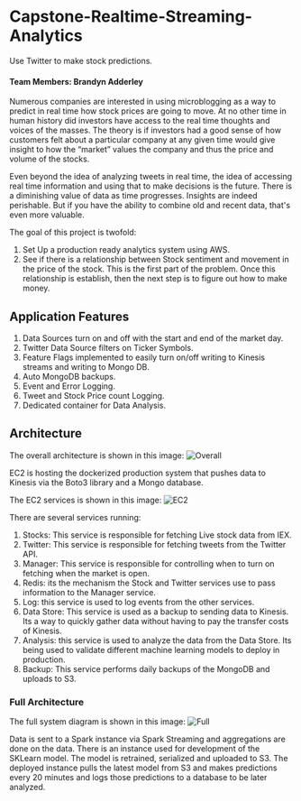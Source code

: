 # Capstone-Realtime-Streaming-Analytics

Use Twitter to make stock predictions.

#### Team Members: Brandyn Adderley


Numerous companies are interested in using microblogging as a way to predict in real time how stock prices are going to move. At no other time in human history did investors have access to the real time thoughts and voices of the masses. The theory is if investors had a good sense of how customers felt about a particular company at any given time would give insight to how the “market” values the company and thus the price and volume of the stocks.

Even beyond the idea of analyzing tweets in real time, the idea of accessing real time information and using that to make decisions is the future. There is a diminishing value of data as time progresses. Insights are indeed perishable. But if you have the ability to combine old and recent data, that's even more valuable.


The goal of this project is twofold:
1. Set Up a production ready analytics system using AWS.
2. See if there is a relationship between Stock sentiment and movement in the price of the stock. This is the first
part of the problem. Once this relationship is establish, then the next step is to figure out how to make money.

## Application Features
1. Data Sources turn on and off with the start and end of the market day.
2. Twitter Data Source filters on Ticker Symbols.
3. Feature Flags implemented to easily turn on/off writing to Kinesis streams and writing to Mongo DB.
4. Auto MongoDB backups.
5. Event and Error Logging.
6. Tweet and Stock Price count Logging.
7. Dedicated container for Data Analysis.



## Architecture

The overall architecture is shown in this image:
![Overall](../master/Documentation/Images/Architecture_Overall.png)

EC2 is hosting the dockerized production system that pushes data to Kinesis via the Boto3 library and a Mongo database.

The EC2 services is shown in this image:
![EC2](../master/Documentation/Images/Architecture_EC2.png)

There are several services running:
1. Stocks: This service is responsible for fetching Live stock data from IEX.
2. Twitter: This service is responsible for fetching tweets from the Twitter API.
3. Manager: This service is responsible for controlling when to turn on fetching when the market is open.
4. Redis: its the mechanism the Stock and Twitter services use to pass information to the Manager service.
5. Log: this service is used to log events from the other services.
6. Data Store: This service is used as a backup to sending data to Kinesis. Its a way to quickly gather data without having to pay the transfer costs of Kinesis.
7. Analysis: this service is used to analyze the data from the Data Store. Its being used to validate different machine learning models to deploy in production.
8. Backup: This service performs daily backups of the MongoDB and uploads to S3.

### Full Architecture
The full system diagram is shown in this image:
![Full](../master/Documentation/Images/Architecture_Full.png)

Data is sent to a Spark instance via Spark Streaming and aggregations are done on the data. There is an instance used for development of the SKLearn model. The model is retrained, serialized and uploaded to S3. The deployed instance pulls the latest model from S3 and makes predictions  every 20 minutes and logs those predictions to a database to be later analyzed.
